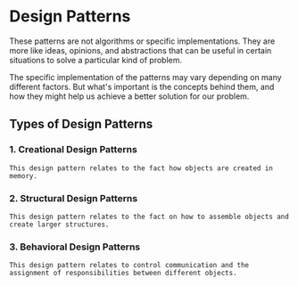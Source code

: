 # Design Patterns

These patterns are not algorithms or specific implementations. They are more like ideas, opinions, and abstractions that can be useful in certain situations to solve a particular kind of problem.

The specific implementation of the patterns may vary depending on many different factors. But what's important is the concepts behind them, and how they might help us achieve a better solution for our problem.

## Types of Design Patterns

### 1. Creational Design Patterns
    This design pattern relates to the fact how objects are created in memory.
### 2. Structural Design Patterns
    This design pattern relates to the fact on how to assemble objects and create larger structures.
### 3. Behavioral Design Patterns
    This design pattern relates to control communication and the assignment of responsibilities between different objects.
